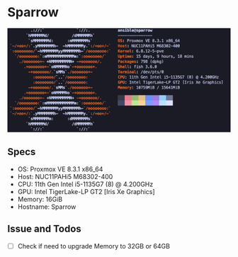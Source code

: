# Sparrow

![Sparrow Neofetch](./assets/sparrow-neofetch.png)

## Specs

- OS: Proxmox VE 8.3.1 x86_64
- Host: NUC11PAHi5 M68302-400
- CPU: 11th Gen Intel i5-1135G7 (8) @ 4.200GHz
- GPU: Intel TigerLake-LP GT2 [Iris Xe Graphics]
- Memory: 16GiB
- Hostname: Sparrow

## Issue and Todos 

- [ ] Check if need to upgrade Memory to 32GB or 64GB
